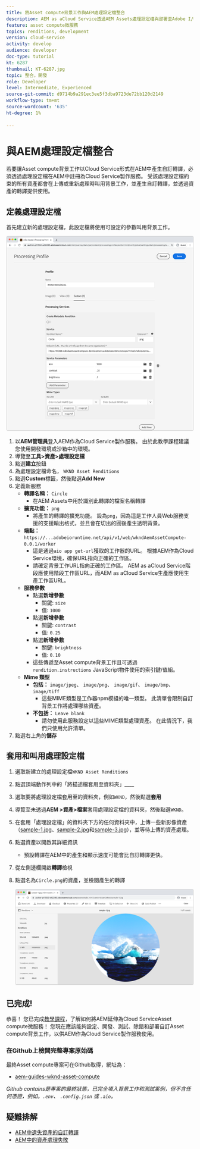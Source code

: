 ```yaml
---
title: 將Asset compute背景工作與AEM處理設定檔整合
description: AEM as aCloud Service透過AEM Assets處理設定檔與部署至Adobe I/O Runtime的Asset compute背景工作整合。 處理設定檔是在製作服務中設定，以使用自訂背景工作處理特定資產，並將背景工作產生的檔案儲存為資產轉譯。
feature: asset compute微服務
topics: renditions, development
version: cloud-service
activity: develop
audience: developer
doc-type: tutorial
kt: 6287
thumbnail: KT-6287.jpg
topic: 整合，開發
role: Developer
level: Intermediate, Experienced
source-git-commit: d9714b9a291ec3ee5f3dba9723de72bb120d2149
workflow-type: tm+mt
source-wordcount: '635'
ht-degree: 1%

---
```



# 與AEM處理設定檔整合

若要讓Asset compute背景工作以Cloud Service形式在AEM中產生自訂轉譯，必須透過處理設定檔在AEM中註冊為Cloud Service製作服務。 受該處理設定檔約束的所有資產都會在上傳或重新處理時叫用背景工作，並產生自訂轉譯，並透過資產的轉譯提供使用。

## 定義處理設定檔

首先建立新的處理設定檔，此設定檔將使用可設定的參數叫用背景工作。

![處理設定檔](./assets/processing-profiles/new-processing-profile.png)

1. 以&#x200B;__AEM管理員__&#x200B;登入AEM作為Cloud Service製作服務。 由於此教學課程建議您使用開發環境或沙箱中的環境。
1. 導覽至&#x200B;__工具>資產>處理設定檔__
1. 點選&#x200B;__建立__&#x200B;按鈕
1. 為處理設定檔命名， `WKND Asset Renditions`
1. 點選&#x200B;__Custom__&#x200B;標籤，然後點選&#x200B;__Add New__
1. 定義新服務
   + __轉譯名稱：__ `Circle`
      + 在AEM Assets中用於識別此轉譯的檔案名稱轉譯
   + __擴充功能：__ `png`
      + 將產生的轉譯的擴充功能。 設為`png`，因為這是工作人員Web服務支援的支援輸出格式，並且會在切出的圓後產生透明背景。
   + __端點：__ `https://...adobeioruntime.net/api/v1/web/wkndAemAssetCompute-0.0.1/worker`
      + 這是通過`aio app get-url`獲取的工作器的URL。 根據AEM作為Cloud Service環境，確保URL指向正確的工作區。
      + 請確定背景工作URL指向正確的工作區。 AEM as aCloud Service階段應使用階段工作區URL，而AEM as aCloud Service生產應使用生產工作區URL。
   + __服務參數__
      + 點選&#x200B;__新增參數__
         + 關鍵: `size`
         + 值: `1000`
      + 點選&#x200B;__新增參數__
         + 關鍵: `contrast`
         + 值: `0.25`
      + 點選&#x200B;__新增參數__
         + 關鍵: `brightness`
         + 值: `0.10`
      + 這些傳遞至Asset compute背景工作且可透過`rendition.instructions` JavaScript物件使用的索引鍵/值組。
   + __Mime 類型__
      + __包括：__ `image/jpeg`、  `image/png`、  `image/gif`、  `image/bmp`、  `image/tiff`
         + 這些MIME類型是工作器npm模組的唯一類型。 此清單會限制自訂背景工作將處理哪些資產。
      + __不包括：__ `Leave blank`
         + 請勿使用此服務設定以這些MIME類型處理資產。 在此情況下，我們只使用允許清單。
1. 點選右上角的&#x200B;__儲存__

## 套用和叫用處理設定檔

1. 選取新建立的處理設定檔`WKND Asset Renditions`
1. 點選頂端動作列中的「將描述檔套用至資料夾」____
1. 選取要將處理設定檔套用至的資料夾，例如`WKND`，然後點選&#x200B;__套用__
1. 導覽至未透過&#x200B;__AEM >資產>檔案__&#x200B;套用處理設定檔的資料夾，然後點選`WKND`。
1. 在套用「處理設定檔」的資料夾下方的任何資料夾中，上傳一些新影像資產（[sample-1.jpg](../assets/samples/sample-1.jpg)、[sample-2.jpg](../assets/samples/sample-2.jpg)和[sample-3.jpg](../assets/samples/sample-3.jpg)），並等待上傳的資產處理。
1. 點選資產以開啟其詳細資訊
   + 預設轉譯在AEM中的產生和顯示速度可能會比自訂轉譯更快。
1. 從左側邊欄開啟&#x200B;__轉譯__&#x200B;檢視
1. 點選名為`Circle.png`的資產，並檢閱產生的轉譯

   ![產生的轉譯](./assets/processing-profiles/rendition.png)

## 已完成!

恭喜！ 您已完成[教學課程](../overview.md)，了解如何將AEM延伸為Cloud ServiceAsset compute微服務！ 您現在應該能夠設定、開發、測試、除錯和部署自訂Asset compute背景工作，以供AEM作為Cloud Service製作服務使用。

### 在Github上檢閱完整專案原始碼

最終Asset compute專案可在Github取得，網址為：

+ [aem-guides-wknd-asset-compute](https://github.com/adobe/aem-guides-wknd-asset-compute)

_Github contains是專案的最終狀態，已完全填入背景工作和測試案例，但不含任何憑證，例如。`.env`、 `.config.json` 或 `.aio`。_

## 疑難排解

+ [AEM中遺失資產的自訂轉譯](../troubleshooting.md#custom-rendition-missing-from-asset)
+ [AEM中的資產處理失敗](../troubleshooting.md#asset-processing-fails)
